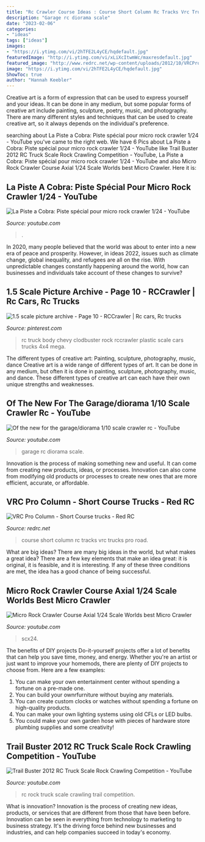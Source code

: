 ```yaml
---
title: "Rc Crawler Course Ideas : Course Short Column Rc Tracks Vrc Trucks Pro Road"
description: "Garage rc diorama scale"
date: "2023-02-06"
categories:
- "ideas"
tags: ["ideas"]
images:
- "https://i.ytimg.com/vi/2hTFE2L4yCE/hqdefault.jpg"
featuredImage: "http://i.ytimg.com/vi/xLiXcItwmWc/maxresdefault.jpg"
featured_image: "http://www.redrc.net/wp-content/uploads/2012/10/VRCProColumn-5.jpg"
image: "https://i.ytimg.com/vi/2hTFE2L4yCE/hqdefault.jpg"
ShowToc: true
author: "Hannah Keebler"
---
```



Creative art is a form of expression that can be used to express yourself and your ideas. It can be done in any medium, but some popular forms of creative art include painting, sculpture, poetry, music, and photography. There are many different styles and techniques that can be used to create creative art, so it always depends on the individual's preference.

	

		
searching about La Piste a Cobra: Piste spécial pour micro rock crawler 1/24 - YouTube you've came to the right web. We have 6 Pics about La Piste a Cobra: Piste spécial pour micro rock crawler 1/24 - YouTube like Trail Buster 2012 RC Truck Scale Rock Crawling Competition - YouTube, La Piste a Cobra: Piste spécial pour micro rock crawler 1/24 - YouTube and also Micro Rock Crawler Course Axial 1/24 Scale Worlds best Micro Crawler. Here it is:
		
    
## La Piste A Cobra: Piste Spécial Pour Micro Rock Crawler 1/24 - YouTube

<img loading=lazy src="https://i.ytimg.com/vi/2hTFE2L4yCE/hqdefault.jpg" onerror="this.onerror=null;this.src='https://tse3.mm.bing.net/th?id=OIP.aY1s0h1a99NBSvCIHAsLbgHaFj&amp;pid=15.1';" alt="La Piste a Cobra: Piste spécial pour micro rock crawler 1/24 - YouTube">

_Source: youtube.com_

>. 

	

In 2020, many people believed that the world was about to enter into a new era of peace and prosperity. However, in ideas 2022, issues such as climate change, global inequality, and refugees are all on the rise. With unpredictable changes constantly happening around the world, how can businesses and individuals take account of these changes to survive?

    
## 1.5 Scale Picture Archive - Page 10 - RCCrawler | Rc Cars, Rc Trucks

<img loading=lazy src="https://i.pinimg.com/originals/dd/cc/67/ddcc67e2518a489797163cf9cf4de5ed.jpg" onerror="this.onerror=null;this.src='https://tse1.mm.bing.net/th?id=OIP.oIxcUSbMyK6C9OcGyz0txAHaE6&amp;pid=15.1';" alt="1.5 scale picture archive - Page 10 - RCCrawler | Rc cars, Rc trucks">

_Source: pinterest.com_

>rc truck body chevy clodbuster rock rccrawler plastic scale cars trucks 4x4 mega. 

	

The different types of creative art: Painting, sculpture, photography, music, dance
Creative art is a wide range of different types of art. It can be done in any medium, but often it is done in painting, sculpture, photography, music, and dance. These different types of creative art can each have their own unique strengths and weaknesses.

    
## Of The New For The Garage/diorama 1/10 Scale Crawler Rc - YouTube

<img loading=lazy src="http://i.ytimg.com/vi/xLiXcItwmWc/maxresdefault.jpg" onerror="this.onerror=null;this.src='https://tse2.mm.bing.net/th?id=OIP.7Vwu17wecHiotWBk1iiJXAHaEK&amp;pid=15.1';" alt="Of the new for the garage/diorama 1/10 scale crawler rc - YouTube">

_Source: youtube.com_

>garage rc diorama scale. 

	

Innovation is the process of making something new and useful. It can come from creating new products, ideas, or processes. Innovation can also come from modifying old products or processes to create new ones that are more efficient, accurate, or affordable.

    
## VRC Pro Column - Short Course Trucks - Red RC

<img loading=lazy src="http://www.redrc.net/wp-content/uploads/2012/10/VRCProColumn-5.jpg" onerror="this.onerror=null;this.src='https://tse1.mm.bing.net/th?id=OIP.Ph91krVKYerW_bUEMWKAvwHaD1&amp;pid=15.1';" alt="VRC Pro Column - Short Course trucks - Red RC">

_Source: redrc.net_

>course short column rc tracks vrc trucks pro road. 

	

What are big ideas?
There are many big ideas in the world, but what makes a great idea? There are a few key elements that make an idea great: it is original, it is feasible, and it is interesting. If any of these three conditions are met, the idea has a good chance of being successful.

    
## Micro Rock Crawler Course Axial 1/24 Scale Worlds Best Micro Crawler

<img loading=lazy src="https://i.ytimg.com/vi/CX7XOsXXZDA/maxresdefault.jpg" onerror="this.onerror=null;this.src='https://tse2.mm.bing.net/th?id=OIP.pF70-gYIPbEjRsmxNzrDLgHaEK&amp;pid=15.1';" alt="Micro Rock Crawler Course Axial 1/24 Scale Worlds best Micro Crawler">

_Source: youtube.com_

>scx24. 

	

The benefits of DIY projects
Do-it-yourself projects offer a lot of benefits that can help you save time, money, and energy. Whether you're an artist or just want to improve your homemods, there are plenty of DIY projects to choose from. Here are a few examples: 
1. You can make your own entertainment center without spending a fortune on a pre-made one. 
2. You can build your ownrfurniture without buying any materials. 
3. You can create custom clocks or watches without spending a fortune on high-quality products. 
4. You can make your own lighting systems using old CFLs or LED bulbs. 
5. You could make your own garden hose with pieces of hardware store plumbing supplies and some creativity!

    
## Trail Buster 2012 RC Truck Scale Rock Crawling Competition - YouTube

<img loading=lazy src="http://i.ytimg.com/vi/FP47LovuNPw/maxresdefault.jpg" onerror="this.onerror=null;this.src='https://tse3.mm.bing.net/th?id=OIP.5opy5rRa5KuhDpXufgEs7QHaEK&amp;pid=15.1';" alt="Trail Buster 2012 RC Truck Scale Rock Crawling Competition - YouTube">

_Source: youtube.com_

>rc rock truck scale crawling trail competition. 

	

What is innovation?
Innovation is the process of creating new ideas, products, or services that are different from those that have been before. Innovation can be seen in everything from technology to marketing to business strategy. It's the driving force behind new businesses and industries, and can help companies succeed in today's economy.

